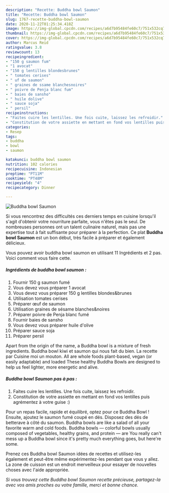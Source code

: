 ```yaml
---
description: "Recette: Buddha bowl Saumon"
title: "Recette: Buddha bowl Saumon"
slug: 1767-recette-buddha-bowl-saumon
date: 2020-11-22T01:25:34.418Z
image: https://img-global.cpcdn.com/recipes/a6d7b95484fe60c7/751x532cq70/buddha-bowl-saumon-photo-principale-de-la-recette.jpg
thumbnail: https://img-global.cpcdn.com/recipes/a6d7b95484fe60c7/751x532cq70/buddha-bowl-saumon-photo-principale-de-la-recette.jpg
cover: https://img-global.cpcdn.com/recipes/a6d7b95484fe60c7/751x532cq70/buddha-bowl-saumon-photo-principale-de-la-recette.jpg
author: Marcus Reid
ratingvalue: 3.8
reviewcount: 13
recipeingredient:
- "150 g saumon fum"
- "1 avocat"
- "150 g lentilles blondesbrunes"
- " tomates cerises"
- " uf de saumon"
- " graines de ssame blanchesnoires"
- " poivre de Penja blanc fum"
- " baies de sansho"
- " huile dolive"
- " sauce soja"
- " persil"
recipeinstructions:
- "Faites cuire les lentilles. Une fois cuite, laissez les refroidir."
- "Constitution de votre assiette en mettant en fond vos lentilles puis agrémentez à votre guise :)"
categories:
- Resep
tags:
- buddha
- bowl
- saumon

katakunci: buddha bowl saumon 
nutrition: 102 calories
recipecuisine: Indonesian
preptime: "PT11M"
cooktime: "PT48M"
recipeyield: "4"
recipecategory: Dinner

---
```



![Buddha bowl Saumon](https://img-global.cpcdn.com/recipes/a6d7b95484fe60c7/751x532cq70/buddha-bowl-saumon-photo-principale-de-la-recette.jpg)

Si vous rencontrez des difficultés ces derniers temps en cuisine lorsqu'il s'agit d'obtenir votre nourriture parfaite, vous n'êtes pas le seul. De nombreuses personnes ont un talent culinaire naturel, mais pas une expertise tout à fait suffisante pour préparer à la perfection. Ce plat <strong> Buddha bowl Saumon </strong> est un bon début, très facile à préparer et également délicieux.

<!--inarticleads1-->

Vous pouvez avoir buddha bowl saumon en utilisant 11 Ingrédients et 2 pas. Voici comment vous faire cette.

##### Ingrédients de buddha bowl saumon :

1. Fournir 150 g saumon fumé
1. Vous devez vous préparer 1 avocat
1. Vous devez vous préparer 150 g lentilles blondes&amp;brunes
1. Utilisation  tomates cerises
1. Préparer  œuf de saumon
1. Utilisation  graines de sésame blanches&amp;noires
1. Préparer  poivre de Penja blanc fumé
1. Fournir  baies de sansho
1. Vous devez vous préparer  huile d&#39;olive
1. Préparer  sauce soja
1. Préparer  persil


Apart from the origin of the name, a Buddha bowl is a mixture of fresh ingredients. Buddha bowl kiwi et saumon qui nous fait du bien. La recette par Cuisine moi un mouton. All are whole foods plant-based, vegan (or easily adaptable) and loaded These healthy Buddha Bowls are designed to help us feel lighter, more energetic and alive. 

<!--inarticleads2-->

##### Buddha bowl Saumon pas à pas :

1. Faites cuire les lentilles. Une fois cuite, laissez les refroidir.
1. Constitution de votre assiette en mettant en fond vos lentilles puis agrémentez à votre guise :)


Pour un repas facile, rapide et équilibré, optez pour ce Buddha Bowl ! Ensuite, ajoutez le saumon fumé coupé en dés. Disposez des dés de betterave à côté du saumon. Buddha bowls are like a salad of all your favorite warm and cold foods. Buddha bowls — colorful bowls usually composed of vegetables, healthy grains, and protein — are You really can&#39;t mess up a Buddha bowl since it&#39;s pretty much everything goes, but here&#39;re some. 

<!--inarticleads1-->

<p>
Prenez ces Buddha bowl Saumon idées de recettes et utilisez-les également et peut-être même expérimentez-les pendant que vous y allez. La zone de cuisson est un endroit merveilleux pour essayer de nouvelles choses avec l'aide appropriée.
</p>

<p>
<i>Si vous trouvez cette Buddha bowl Saumon recette précieuse, partagez-la avec vos amis proches ou votre famille, merci et bonne chance.</i>
</p>
